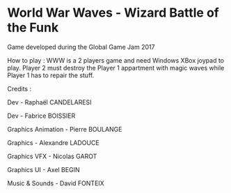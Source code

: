 # World War Waves - Wizard Battle of the Funk
Game developed during the Global Game Jam 2017 

How to play : WWW is a 2 players game and need Windows XBox joypad to play. Player 2 must destroy the Player 1 appartment with magic waves while Player 1 has to repair the stuff.

Credits :

Dev - Raphaël CANDELARESI

Dev - Fabrice BOISSIER

Graphics Animation - Pierre BOULANGE

Graphics - Alexandre LADOUCE

Graphics VFX - Nicolas GAROT

Graphics UI - Axel BEGIN

Music & Sounds - David FONTEIX

